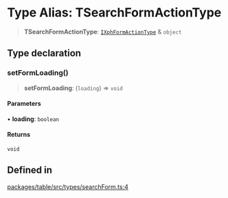 # Type Alias: TSearchFormActionType

> **TSearchFormActionType**: [`IXphFormActionType`](../interfaces/IXphFormActionType.md) & `object`

## Type declaration

### setFormLoading()

> **setFormLoading**: (`loading`) => `void`

#### Parameters

• **loading**: `boolean`

#### Returns

`void`

## Defined in

[packages/table/src/types/searchForm.ts:4](https://github.com/XiaoPiHong/xph-crud/blob/1453d1f4b2490c13545a9d7404efaaabc2a2fd0f/packages/table/src/types/searchForm.ts#L4)
